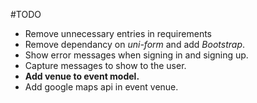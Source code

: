 #TODO

+ Remove unnecessary entries in requirements
+ Remove dependancy on *uni-form* and add *Bootstrap*.
+ Show error messages when signing in and signing up.
+ Capture messages to show to the user.
+ **Add venue to event model.**
+ Add google maps api in event venue.

